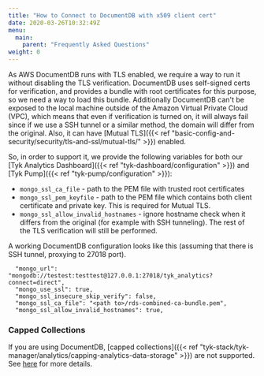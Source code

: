 ```yaml
---
title: "How to Connect to DocumentDB with x509 client cert"
date: 2020-03-26T10:32:49Z
menu:
  main:
    parent: "Frequently Asked Questions"
weight: 0 
---
```


As AWS DocumentDB runs with TLS enabled, we require a way to run it without disabling the TLS verification.
DocumentDB uses self-signed certs for verification, and provides a bundle with root certificates for this purpose, so we need a way to load this bundle.
Additionally DocumentDB can't be exposed to the local machine outside of the Amazon Virtual Private Cloud (VPC), which means that even if verification is turned on, it will always fail since if we use a SSH tunnel or a similar method, the domain will differ from the original. Also, it can have [Mutual TLS]({{< ref "basic-config-and-security/security/tls-and-ssl/mutual-tls/" >}}) enabled.

So, in order to support it, we provide the following variables for both our [Tyk Analytics Dashboard]({{< ref "tyk-dashboard/configuration" >}}) and [Tyk Pump]({{< ref "tyk-pump/configuration" >}}):

* `mongo_ssl_ca_file` - path to the PEM file with trusted root certificates
* `mongo_ssl_pem_keyfile` - path to the PEM file which contains both client certificate and private key. This is required for Mutual TLS.
* `mongo_ssl_allow_invalid_hostnames` - ignore hostname check when it differs from the original (for example with SSH tunneling). The rest of the TLS verification will still be performed.


A working DocumentDB configuration looks like this (assuming that there is SSH tunnel, proxying to 27018 port).

```{.json}
  "mongo_url": "mongodb://testest:testtest@127.0.0.1:27018/tyk_analytics?connect=direct",
  "mongo_use_ssl": true,
  "mongo_ssl_insecure_skip_verify": false,
  "mongo_ssl_ca_file": "<path to>/rds-combined-ca-bundle.pem",
  "mongo_ssl_allow_invalid_hostnames": true,
```

### Capped Collections

If you are using DocumentDB, [capped collections]({{< ref "tyk-stack/tyk-manager/analytics/capping-analytics-data-storage" >}}) are not supported. See [here](https://docs.aws.amazon.com/documentdb/latest/developerguide/mongo-apis.html) for more details.
